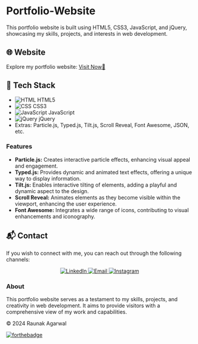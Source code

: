 # Portfolio-Website

This portfolio website is built using HTML5, CSS3, JavaScript, and jQuery, showcasing my skills, projects, and interests in web development.

## 🌐 Website

Explore my portfolio website: [Visit Now🚀](https://github.com/shreyaydv1719/Portfolio/)

## 📌 Tech Stack

- ![HTML](https://img.shields.io/badge/html5%20-%23E34F26.svg?&style=for-the-badge&logo=html5&logoColor=white) HTML5
- ![CSS](https://img.shields.io/badge/css3%20-%231572B6.svg?&style=for-the-badge&logo=css3&logoColor=white) CSS3
- ![JavaScript](https://img.shields.io/badge/javascript%20-%23323330.svg?&style=for-the-badge&logo=javascript&logoColor=%23F7DF1E) JavaScript
- ![jQuery](https://img.shields.io/badge/jquery-%230769AD.svg?style=for-the-badge&logo=jquery&logoColor=white) jQuery
- Extras: Particle.js, Typed.js, Tilt.js, Scroll Reveal, Font Awesome, JSON, etc.

### Features

- **Particle.js:** Creates interactive particle effects, enhancing visual appeal and engagement.
- **Typed.js:** Provides dynamic and animated text effects, offering a unique way to display information.
- **Tilt.js:** Enables interactive tilting of elements, adding a playful and dynamic aspect to the design.
- **Scroll Reveal:** Animates elements as they become visible within the viewport, enhancing the user experience.
- **Font Awesome:** Integrates a wide range of icons, contributing to visual enhancements and iconography.

## 📬 Contact

If you wish to connect with me, you can reach out through the following channels:

<div align="center">
  <a href="https://www.linkedin.com/in/shreya-yadav-0256582a5/" target="_blank">
    <img alt="LinkedIn" src="https://img.shields.io/badge/linkedin%20-%230077B5.svg?&style=for-the-badge&logo=linkedin&logoColor=white" />
  </a>
  
  <a href="mailto:shreyaydv171204@gmail.com" target="_blank">
    <img alt="Email" src="https://img.shields.io/badge/Gmail-D14836?style=for-the-badge&logo=gmail&logoColor=white" />
  </a>
  
  <a href="https://www.instagram.com/_.shreyayadav._/" target="_blank">
    <img alt="Instagram" src="https://img.shields.io/badge/Instagram-%23E4405F?style=for-the-badge&logo=instagram&logoColor=white" />
  </a>
</div>


### About

This portfolio website serves as a testament to my skills, projects, and creativity in web development. It aims to provide visitors with a comprehensive view of my work and capabilities.

© 2024 Raunak Agarwal

[![forthebadge](https://forthebadge.com/images/badges/built-with-love.svg)](https://forthebadge.com)
